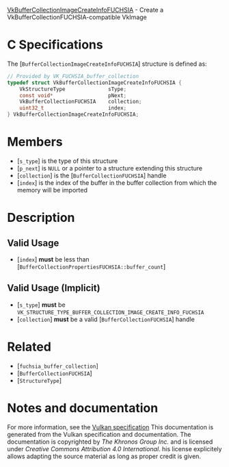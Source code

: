 [VkBufferCollectionImageCreateInfoFUCHSIA](https://www.khronos.org/registry/vulkan/specs/1.3-extensions/man/html/VkBufferCollectionImageCreateInfoFUCHSIA.html) - Create a VkBufferCollectionFUCHSIA-compatible VkImage

# C Specifications
The [`BufferCollectionImageCreateInfoFUCHSIA`] structure is defined as:
```c
// Provided by VK_FUCHSIA_buffer_collection
typedef struct VkBufferCollectionImageCreateInfoFUCHSIA {
    VkStructureType              sType;
    const void*                  pNext;
    VkBufferCollectionFUCHSIA    collection;
    uint32_t                     index;
} VkBufferCollectionImageCreateInfoFUCHSIA;
```

# Members
- [`s_type`] is the type of this structure
- [`p_next`] is `NULL` or a pointer to a structure extending this structure
- [`collection`] is the [`BufferCollectionFUCHSIA`] handle
- [`index`] is the index of the buffer in the buffer collection from which the memory will be imported

# Description
## Valid Usage
-  [`index`] **must**  be less than [`BufferCollectionPropertiesFUCHSIA::buffer_count`]

## Valid Usage (Implicit)
-  [`s_type`] **must**  be `VK_STRUCTURE_TYPE_BUFFER_COLLECTION_IMAGE_CREATE_INFO_FUCHSIA`
-  [`collection`] **must**  be a valid [`BufferCollectionFUCHSIA`] handle

# Related
- [`fuchsia_buffer_collection`]
- [`BufferCollectionFUCHSIA`]
- [`StructureType`]

# Notes and documentation
For more information, see the [Vulkan specification](https://www.khronos.org/registry/vulkan/specs/1.3-extensions/html/vkspec.html)
This documentation is generated from the Vulkan specification and documentation.
The documentation is copyrighted by *The Khronos Group Inc.* and is licensed under *Creative Commons Attribution 4.0 International*.
his license explicitely allows adapting the source material as long as proper credit is given.
        